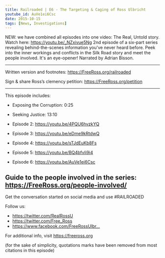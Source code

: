 ```yaml
---
title: Railroaded | E6 - The Targeting & Caging of Ross Ulbricht
youtube_id: AuVe1ei6Csc
date: 2015-10-15
tags: [News, Investigations]
---
```


NEW: we have combined all episodes into one video: The Real, Untold story. Watch here: <https://youtu.be/_NZxivue5Ng>
2nd episode of a six-part series revealing behind-the-scenes information you've never heard before. Peek into the inner workings and conflicts in the Silk Road story and meet the people involved. 
It's an eye-opener! 
Narrated by Adrian Bisson.


-----------------------------------------------------------------------------------------------
Written version and footnotes: <https://FreeRoss.org/railroaded>

Sign & share Ross’s clemency petition: <https://FreeRoss.org/petition>

-----------------------------------------------------------------------------------------------
This episode includes:

- Exposing the Corruption: 0:25 
- Seeking Justice: 13:10

- Episode 2: <https://youtu.be/4PQU6hvzkYQ>
- Episode 3: <https://youtu.be/eDme9kRtdwQ>
- Episode 4: <https://youtu.be/sTJdEuKb8Fs>
- Episode 5: <https://youtu.be/BQ4bfvIi9i4>
- Episode 6: <https://youtu.be/AuVe1ei6Csc>

Guide to the people involved in the series: <https://FreeRoss.org/people-involved/>
-----------------------------------------------------------------------------------------------

Get the conversation started on social media and use #RAILROADED 

Follow us:

- <https://twitter.com/RealRossU>
- <https://twitter.com/Free_Ross>
- <https://www.facebook.com/FreeRossUlbr...>

For additional info, visit https://freeross.org

(for the sake of simplicity, quotations marks have been removed from most citations in this episode)
